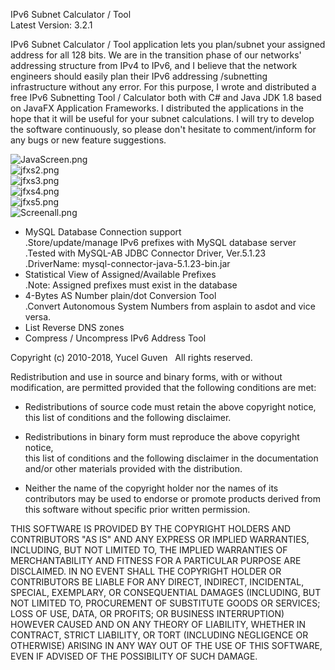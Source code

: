 IPv6 Subnet Calculator / Tool    
Latest Version: 3.2.1    

IPv6 Subnet Calculator / Tool application lets you plan/subnet your assigned address for all 128 bits.
We are in the transition phase of our networks' addressing structure from IPv4 to IPv6, and I believe that the network engineers should easily plan their IPv6 addressing /subnetting infrastructure without any error. For this purpose, I wrote and distributed a free IPv6 Subnetting Tool / Calculator both with C# and Java JDK 1.8 based on JavaFX Application Frameworks. I distributed the applications in the hope that it will be useful for your subnet calculations. I will try to develop the software continuously, so please don't hesitate to comment/inform for any bugs or new feature suggestions.   

![JavaScreen.png](https://raw.githubusercontent.com/ygvn/IPv6-Subnet-Calculator-Tool-JavaFX/master/JavaScreen.png)   
![jfxs2.png](https://raw.githubusercontent.com/ygvn/IPv6-Subnet-Calculator-Tool-JavaFX/master/jfxS2.png)   
![jfxs3.png](https://raw.githubusercontent.com/ygvn/IPv6-Subnet-Calculator-Tool-JavaFX/master/jfxS3.png)   
![jfxs4.png](https://raw.githubusercontent.com/ygvn/IPv6-Subnet-Calculator-Tool-JavaFX/master/jfxS4.png)   
![jfxs5.png](https://raw.githubusercontent.com/ygvn/IPv6-Subnet-Calculator-Tool-JavaFX/master/jfxS5.png)   
![Screenall.png](https://raw.githubusercontent.com/ygvn/IPv6-Subnet-Calculator-Tool-JavaFX/master/jfxScreenAll.png)   

* MySQL Database Connection support   
  .Store/update/manage IPv6 prefixes with MySQL database server   
  .Tested with MySQL-AB JDBC Connector Driver, Ver.5.1.23   
  .DriverName: mysql-connector-java-5.1.23-bin.jar   
* Statistical View of Assigned/Available Prefixes   
  .Note: Assigned prefixes must exist in the database   
* 4-Bytes AS Number plain/dot Conversion Tool   
  .Convert Autonomous System Numbers from asplain to asdot and vice versa.   
* List Reverse DNS zones   
* Compress / Uncompress IPv6 Address Tool   



Copyright (c) 2010-2018, Yucel Guven   
All rights reserved.

Redistribution and use in source and binary forms, with or without
modification, are permitted provided that the following conditions are met:
      
* Redistributions of source code must retain the above copyright notice, this
list of conditions and the following disclaimer.
   
* Redistributions in binary form must reproduce the above copyright notice,   
this list of conditions and the following disclaimer in the documentation   
and/or other materials provided with the distribution.
   
* Neither the name of the copyright holder nor the names of its
contributors may be used to endorse or promote products derived from
this software without specific prior written permission.
      
THIS SOFTWARE IS PROVIDED BY THE COPYRIGHT HOLDERS AND CONTRIBUTORS "AS IS"
AND ANY EXPRESS OR IMPLIED WARRANTIES, INCLUDING, BUT NOT LIMITED TO, THE
IMPLIED WARRANTIES OF MERCHANTABILITY AND FITNESS FOR A PARTICULAR PURPOSE ARE
DISCLAIMED. IN NO EVENT SHALL THE COPYRIGHT HOLDER OR CONTRIBUTORS BE LIABLE
FOR ANY DIRECT, INDIRECT, INCIDENTAL, SPECIAL, EXEMPLARY, OR CONSEQUENTIAL
DAMAGES (INCLUDING, BUT NOT LIMITED TO, PROCUREMENT OF SUBSTITUTE GOODS OR
SERVICES; LOSS OF USE, DATA, OR PROFITS; OR BUSINESS INTERRUPTION) HOWEVER
CAUSED AND ON ANY THEORY OF LIABILITY, WHETHER IN CONTRACT, STRICT LIABILITY,
OR TORT (INCLUDING NEGLIGENCE OR OTHERWISE) ARISING IN ANY WAY OUT OF THE USE
OF THIS SOFTWARE, EVEN IF ADVISED OF THE POSSIBILITY OF SUCH DAMAGE.
